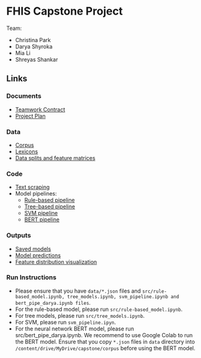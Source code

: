 # FHIS Capstone Project

Team:
* Christina Park
* Darya Shyroka
* Mia Li
* Shreyas Shankar

## Links 

### Documents
- [Teamwork Contract](./docs/Teamwork_contract.md)
- [Project Plan](./docs/Project_Plan.md)

### Data
- [Corpus](./corpus/)
- [Lexicons](./vocab/)
- [Data splits and feature matrices](./data/)

### Code
- [Text scraping](./text_scraping/)
- Model pipelines:
  - [Rule-based pipeline](./src/rule-based_model.ipynb)
  - [Tree-based pipeline](./src/tree_models.ipynb)
  - [SVM pipeline](./src/svm_pipeline.ipynb)
  - [BERT pipeline](./src/bert_pipeline_darya.ipynb)

### Outputs
- [Saved models](./models/)
- [Model predictions](./predictions/)
- [Feature distribution visualization](./visuals/)


### Run Instructions
- Please ensure that you have `data/*.json` files and `src/rule-based_model.ipynb, tree_models.ipynb, svm_pipeline.ipynb and bert_pipe_darya.ipynb files`. 
- For the rule-based model, please run `src/rule-based_model.ipynb`. 
- For tree models, please run `src/tree_models.ipynb`.
- For SVM, please run `svm_pipeline.ipyn`. 
- For the neural network BERT model, please run src/bert_pipe_darya.ipynb. We recommend to use Google Colab to run the BERT model. Ensure that you copy `*.json` files in `data` directory into `/content/drive/MyDrive/capstone/corpus` before using the BERT model. 
